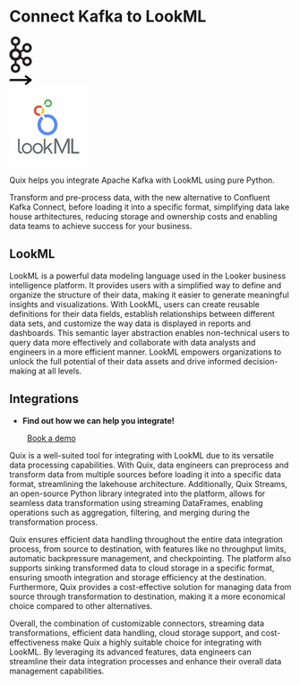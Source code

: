 # Connect Kafka to LookML

<div class="connect-images cards blog-grid-card" markdown>
<div>
<img src="../images/kafka_logo.png" width="40px" />
</div>
<div>
<img src="../images/arrow.svg" width="40px" />
</div>
<div>
<img src="./images/lookml_1.jpg" />
</div>
</div>

Quix helps you integrate Apache Kafka with LookML using pure Python.

Transform and pre-process data, with the new alternative to Confluent Kafka Connect, before loading it into a specific format, simplifying data lake house arthitectures, reducing storage and ownership costs and enabling data teams to achieve success for your business.

## LookML

LookML is a powerful data modeling language used in the Looker business intelligence platform. It provides users with a simplified way to define and organize the structure of their data, making it easier to generate meaningful insights and visualizations. With LookML, users can create reusable definitions for their data fields, establish relationships between different data sets, and customize the way data is displayed in reports and dashboards. This semantic layer abstraction enables non-technical users to query data more effectively and collaborate with data analysts and engineers in a more efficient manner. LookML empowers organizations to unlock the full potential of their data assets and drive informed decision-making at all levels.

## Integrations

<div class="grid cards" markdown>

- __Find out how we can help you integrate!__

    <a class="md-button md-button--primary" href="https://share.hsforms.com/1iW0TmZzKQMChk0lxd_tGiw4yjw2?__hstc=175542013.2303933fbd746c0ac86d9ccbe9bc9100.1728383268831.1729603416735.1729620918855.31&__hssc=175542013.1.1729620918855&__hsfp=2132701734" target="_blank" style="margin:.5rem;">Book a demo</a>

</div>


Quix is a well-suited tool for integrating with LookML due to its versatile data processing capabilities. With Quix, data engineers can preprocess and transform data from multiple sources before loading it into a specific data format, streamlining the lakehouse architecture. Additionally, Quix Streams, an open-source Python library integrated into the platform, allows for seamless data transformation using streaming DataFrames, enabling operations such as aggregation, filtering, and merging during the transformation process.

Quix ensures efficient data handling throughout the entire data integration process, from source to destination, with features like no throughput limits, automatic backpressure management, and checkpointing. The platform also supports sinking transformed data to cloud storage in a specific format, ensuring smooth integration and storage efficiency at the destination. Furthermore, Quix provides a cost-effective solution for managing data from source through transformation to destination, making it a more economical choice compared to other alternatives.

Overall, the combination of customizable connectors, streaming data transformations, efficient data handling, cloud storage support, and cost-effectiveness make Quix a highly suitable choice for integrating with LookML. By leveraging its advanced features, data engineers can streamline their data integration processes and enhance their overall data management capabilities.

